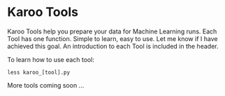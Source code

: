 # Karoo Tools

Karoo Tools help you prepare your data for Machine Learning runs. Each Tool has one function. Simple to learn, easy
to use. Let me know if I have achieved this goal. An introduction to each Tool is included in the header. 

To learn how to use each tool:

	less karoo_[tool].py

More tools coming soon ...
